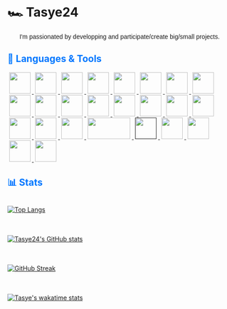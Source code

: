 # 🏎️ Tasye24

<p style="font-family: Helvetica" align="center">
I'm passionated by developping and participate/create big/small projects.
</p>

<h2 style="color: #07f">🌌 Languages & Tools</h2>

<a href="https://developer.mozilla.org/docs/Learn/JavaScript" target="_blank">
    <img src="https://cdn.jsdelivr.net/gh/devicons/devicon/icons/javascript/javascript-original.svg" height="48px" style="padding: 0 .25em 0 .25em">
</a>
<a href="https://www.typescriptlang.org/" target="_blank">
    <img src="https://cdn.jsdelivr.net/gh/devicons/devicon/icons/typescript/typescript-original.svg" height="48px" style="padding: 0 .25em 0 .25em">
</a>
<a href="https://sass-lang.com/" target="_blank">
    <img src="https://cdn.jsdelivr.net/gh/devicons/devicon/icons/sass/sass-original.svg" height="48px" style="padding: 0 .25em 0 .25em">
</a>
<a href="https://developer.mozilla.org/docs/Learn/Getting_started_with_the_web/HTML_basics" target="_blank">
    <img src="https://cdn.jsdelivr.net/gh/devicons/devicon/icons/html5/html5-original.svg" height="48px" style="padding: 0 .25em 0 .25em">
</a>
<a href="https://java.com" target="_blank">
    <img src="https://cdn.jsdelivr.net/gh/devicons/devicon@latest/icons/java/java-original-wordmark.svg"  height="48px" style="padding: 0 .25em 0 .25em" />
</a>

<a href="https://developer.mozilla.org/docs/Web/CSS" target="_blank">
    <img src="https://cdn.jsdelivr.net/gh/devicons/devicon/icons/css3/css3-original.svg" height="48px" style="padding: 0 .25em 0 .25em">
</a>
<a href="https://getbootstrap.com/" target="_blank">
    <img src="https://cdn.jsdelivr.net/gh/devicons/devicon/icons/bootstrap/bootstrap-original.svg" height="48px" style="padding: 0 .25em 0 .25em">
</a>
<a href="https://python.org/" target="_blank">
    <img src="https://cdn.jsdelivr.net/gh/devicons/devicon/icons/python/python-original.svg" height="48px" style="padding: 0 .25em 0 .25em">
</a>
<a href="https://adobe.com/photoshop" target="_blank">
    <img src="https://cdn.worldvectorlogo.com/logos/adobe-photoshop-2.svg" height="48px" style="padding: 0 .25em 0 .25em">
</a>
<a href="https://adobe.com/illustrator" target="_blank">
    <img src="https://cdn.jsdelivr.net/gh/devicons/devicon@latest/icons/illustrator/illustrator-plain.svg" height="48px" style="padding: 0 .25em 0 .25em">
</a>
<a href="https://adobe.com/xd" target="_blank">
    <img src="https://cdn.worldvectorlogo.com/logos/adobe-xd-2.svg" height="48px" style="padding: 0 .25em 0 .25em">
</a>
<a href="https://figma.com" target="_blank">
    <img src="https://cdn.jsdelivr.net/gh/devicons/devicon/icons/figma/figma-original.svg" height="48px" style="padding: 0 .25em 0 .25em">
</a>
<a href="https://discord.js.org" target="_blank">
    <img src="https://cdn.jsdelivr.net/gh/devicons/devicon/icons/discordjs/discordjs-original.svg" height="48px" style="padding: 0 .25em 0 .25em">
</a>
<a href="https://arduino.cc" target="_blank">
    <img src="https://cdn.jsdelivr.net/gh/devicons/devicon/icons/arduino/arduino-original.svg" height="48px" style="padding: 0 .25em 0 .25em">
</a>
<a href="https://code.visualstudio.com" target="_blank">
    <img src="https://cdn.jsdelivr.net/gh/devicons/devicon/icons/vscode/vscode-original.svg" height="48px" style="padding: 0 .25em 0 .25em">
</a>
<a href="https://fr.wikipedia.org/wiki/Structured_Query_Language" target="_blank">
    <img src="https://cdn.jsdelivr.net/gh/devicons/devicon/icons/mysql/mysql-original-wordmark.svg" height="48px" style="padding: 0 .25em 0 .25em">
</a>
<a href="https://nvim.io" target="_blank">
    <img src="https://cdn.icon-icons.com/icons2/1381/PNG/512/nvim_94554.png" height="48px" style="padding: 0 .25em 0 .25em">
</a>
<a href="https://npmjs.com" target="_blank">
    <img src="https://cdn.jsdelivr.net/gh/devicons/devicon/icons/npm/npm-original-wordmark.svg" height="48px" style="padding: 0 .25em 0 .25em">
</a>
<a href="https://nodejs.org" target="_blank">
    <img src="https://cdn.jsdelivr.net/gh/devicons/devicon/icons/nodejs/nodejs-original.svg" height="48px" style="padding: 0 .25em 0 .25em">
</a>

<a href="https://php.net" target="_blank">
    <img src="https://cdn.jsdelivr.net/gh/devicons/devicon@latest/icons/php/php-original.svg" height="48px" width="96px" style="padding: 0 .25em 0 .25em">
</a>
<a href="" target="_blank">
    <img src="https://cdn.jsdelivr.net/gh/devicons/devicon/icons/bash/bash-original.svg" height="48px" style="padding: 0 .25em 0 .25em">
</a>
<a href="https://chrome.com" target="_blank">
    <img src="https://cdn.jsdelivr.net/gh/devicons/devicon/icons/chrome/chrome-original-wordmark.svg" height="48px" style="padding: 0 .25em 0 .25em">
</a>
<a href="https://blender.org" target="_blank">
    <img src="https://cdn.jsdelivr.net/gh/devicons/devicon/icons/blender/blender-original.svg" height="48px" style="padding: 0 .25em 0 .25em">
</a>
<a href="https://windows.com" target="_blank">
    <img src="https://cdn.jsdelivr.net/gh/devicons/devicon@latest/icons/windows11/windows11-original-wordmark.svg" height="48px" style="padding: 0 .25em 0 .25em">
</a>
<a href="https://ubuntu.com" target="_blank">
    <img src="https://cdn.jsdelivr.net/gh/devicons/devicon@latest/icons/ubuntu/ubuntu-original-wordmark.svg" height="48px" style="padding: 0 .25em 0 .25em">
</a>

<h2 style="color: #07f">📊 Stats</h2>

<div class="stats" style="padding: 0;display: grid;grid-template-columns: repeat(auto-fit, minmax(30em, 1fr));gap: 1.5em;">

<!-- Top langs -->
<a href="https://github.com/anuraghazra/github-readme-stats"><img with="2em" alt="Top Langs" src="https://github-readme-stats.vercel.app/api/top-langs/?username=tasye24&border_radius=15"></a>

<!-- User stats -->

<a href="https://github.com/anuraghazra/github-readme-stats"><img with="2em" alt="Tasye24's GitHub stats" src="https://github-readme-stats.vercel.app/api?username=tasye24&show_icons=true&theme=tokyonight&border_radius=15"></a>

<a href="https://git.io/streak-stats"><img alt="GitHub Streak" src="https://streak-stats.demolab.com?user=tasye24&theme=tokyonight&border_radius=15"></a>

[![Tasye's wakatime stats](https://github-readme-stats.vercel.app/api/wakatime?username=Tasye24&range=all_time)](https://github.com/anuraghazra/github-readme-stats)
    
</div>


<!--
**Tasye24/tasye24** is a ✨ _special_ ✨ repository because its `README.md` (this file) appears on your GitHub profile.

Here are some ideas to get you started:

- 🔭 I’m currently working on ...
- 🌱 I’m currently learning ...
- 👯 I’m looking to collaborate on ...
- 🤔 I’m looking for help with ...
- 💬 Ask me about ...
- 📫 How to reach me: ...
- 😄 Pronouns: ...
- ⚡ Fun fact: ...
-->
